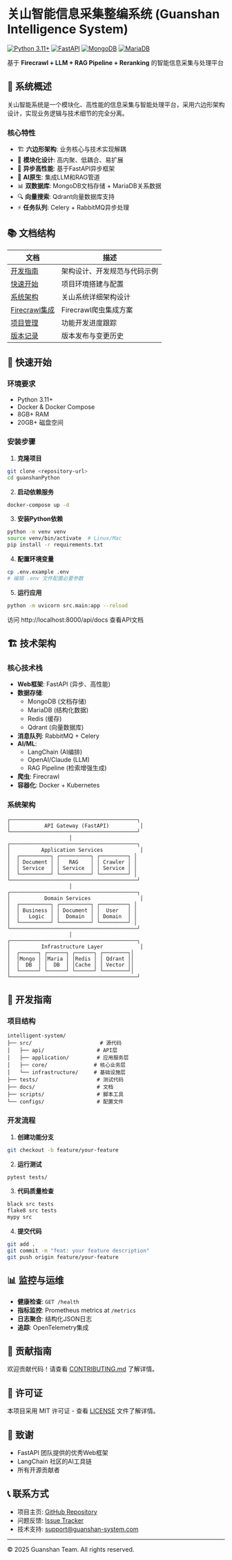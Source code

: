 # 关山智能信息采集整编系统 (Guanshan Intelligence System)

[![Python 3.11+](https://img.shields.io/badge/python-3.11+-blue.svg)](https://www.python.org/downloads/)
[![FastAPI](https://img.shields.io/badge/FastAPI-0.109.0-green.svg)](https://fastapi.tiangolo.com/)
[![MongoDB](https://img.shields.io/badge/MongoDB-7.0-green.svg)](https://www.mongodb.com/)
[![MariaDB](https://img.shields.io/badge/MariaDB-11.0-blue.svg)](https://mariadb.org/)

基于 **Firecrawl + LLM + RAG Pipeline + Reranking** 的智能信息采集与处理平台

## 🎯 系统概述

关山智能系统是一个模块化、高性能的信息采集与智能处理平台，采用六边形架构设计，实现业务逻辑与技术细节的完全分离。

### 核心特性

- 🏗️ **六边形架构**: 业务核心与技术实现解耦
- 🔧 **模块化设计**: 高内聚、低耦合、易扩展
- 🚀 **异步高性能**: 基于FastAPI异步框架
- 🤖 **AI原生**: 集成LLM和RAG管道
- 📊 **双数据库**: MongoDB文档存储 + MariaDB关系数据
- 🔍 **向量搜索**: Qdrant向量数据库支持
- ⚡ **任务队列**: Celery + RabbitMQ异步处理

## 📚 文档结构

| 文档 | 描述 |
|------|------|
| [开发指南](docs/BACKEND_DEVELOPMENT.md) | 架构设计、开发规范与代码示例 |
| [快速开始](docs/PROJECT_SETUP.md) | 项目环境搭建与配置 |
| [系统架构](docs/GUANSHAN_ARCHITECTURE.md) | 关山系统详细架构设计 |
| [Firecrawl集成](docs/FIRECRAWL_INTEGRATION.md) | Firecrawl爬虫集成方案 |
| [项目管理](docs/FEATURE_TRACKER.md) | 功能开发进度跟踪 |
| [版本记录](docs/VERSION_MANAGEMENT.md) | 版本发布与变更历史 |

## 🚀 快速开始

### 环境要求

- Python 3.11+
- Docker & Docker Compose
- 8GB+ RAM
- 20GB+ 磁盘空间

### 安装步骤

1. **克隆项目**
```bash
git clone <repository-url>
cd guanshanPython
```

2. **启动依赖服务**
```bash
docker-compose up -d
```

3. **安装Python依赖**
```bash
python -m venv venv
source venv/bin/activate  # Linux/Mac
pip install -r requirements.txt
```

4. **配置环境变量**
```bash
cp .env.example .env
# 编辑 .env 文件配置必要参数
```

5. **运行应用**
```bash
python -m uvicorn src.main:app --reload
```

访问 http://localhost:8000/api/docs 查看API文档

## 🏗️ 技术架构

### 核心技术栈

- **Web框架**: FastAPI (异步、高性能)
- **数据存储**: 
  - MongoDB (文档存储)
  - MariaDB (结构化数据)
  - Redis (缓存)
  - Qdrant (向量数据库)
- **消息队列**: RabbitMQ + Celery
- **AI/ML**: 
  - LangChain (AI编排)
  - OpenAI/Claude (LLM)
  - RAG Pipeline (检索增强生成)
- **爬虫**: Firecrawl
- **容器化**: Docker + Kubernetes

### 系统架构

```
┌─────────────────────────────────────────┐
│           API Gateway (FastAPI)          │
└─────────────────────────────────────────┘
                    │
┌─────────────────────────────────────────┐
│          Application Services            │
│  ┌──────────┐ ┌──────────┐ ┌─────────┐ │
│  │ Document │ │   RAG    │ │ Crawler │ │
│  │ Service  │ │ Service  │ │ Service │ │
│  └──────────┘ └──────────┘ └─────────┘ │
└─────────────────────────────────────────┘
                    │
┌─────────────────────────────────────────┐
│           Domain Services                │
│  ┌──────────┐ ┌──────────┐ ┌─────────┐ │
│  │ Business │ │ Document │ │  User   │ │
│  │   Logic  │ │  Domain  │ │ Domain  │ │
│  └──────────┘ └──────────┘ └─────────┘ │
└─────────────────────────────────────────┘
                    │
┌─────────────────────────────────────────┐
│          Infrastructure Layer            │
│  ┌──────┐ ┌──────┐ ┌──────┐ ┌────────┐│
│  │Mongo │ │Maria │ │Redis │ │ Qdrant ││
│  │  DB  │ │  DB  │ │Cache │ │ Vector ││
│  └──────┘ └──────┘ └──────┘ └────────┘│
└─────────────────────────────────────────┘
```

## 🔧 开发指南

### 项目结构

```
intelligent-system/
├── src/                      # 源代码
│   ├── api/                 # API层
│   ├── application/         # 应用服务层
│   ├── core/               # 核心业务层
│   └── infrastructure/     # 基础设施层
├── tests/                   # 测试代码
├── docs/                    # 文档
├── scripts/                 # 脚本工具
└── configs/                 # 配置文件
```

### 开发流程

1. **创建功能分支**
```bash
git checkout -b feature/your-feature
```

2. **运行测试**
```bash
pytest tests/
```

3. **代码质量检查**
```bash
black src tests
flake8 src tests
mypy src
```

4. **提交代码**
```bash
git add .
git commit -m "feat: your feature description"
git push origin feature/your-feature
```

## 📊 监控与运维

- **健康检查**: `GET /health`
- **指标监控**: Prometheus metrics at `/metrics`
- **日志聚合**: 结构化JSON日志
- **追踪**: OpenTelemetry集成

## 🤝 贡献指南

欢迎贡献代码！请查看 [CONTRIBUTING.md](docs/CONTRIBUTING.md) 了解详情。

## 📄 许可证

本项目采用 MIT 许可证 - 查看 [LICENSE](LICENSE) 文件了解详情。

## 🙏 致谢

- FastAPI 团队提供的优秀Web框架
- LangChain 社区的AI工具链
- 所有开源贡献者

## 📞 联系方式

- 项目主页: [GitHub Repository](https://github.com/your-org/guanshan-system)
- 问题反馈: [Issue Tracker](https://github.com/your-org/guanshan-system/issues)
- 技术支持: support@guanshan-system.com

---

© 2025 Guanshan Team. All rights reserved.